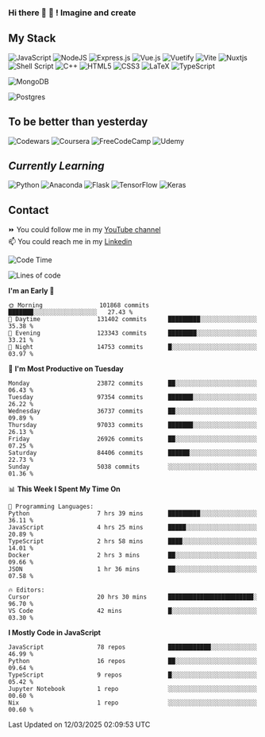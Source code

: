 ### Hi there 👋 🤖 ! Imagine and create

## My Stack
![JavaScript](https://img.shields.io/badge/javascript-%23323330.svg?style=for-the-badge&logo=javascript&logoColor=%23F7DF1E) ![NodeJS](https://img.shields.io/badge/node.js-6DA55F?style=for-the-badge&logo=node.js&logoColor=white) <img alt="Express.js" src="https://img.shields.io/badge/express.js%20-%23404d59.svg?&style=for-the-badge"/> ![Vue.js](https://img.shields.io/badge/vuejs-%2335495e.svg?style=for-the-badge&logo=vuedotjs&logoColor=%234FC08D) ![Vuetify](https://img.shields.io/badge/Vuetify-1867C0?style=for-the-badge&logo=vuetify&logoColor=AEDDFF) ![Vite](https://img.shields.io/badge/vite-%23646CFF.svg?style=for-the-badge&logo=vite&logoColor=white) ![Nuxtjs](https://img.shields.io/badge/Nuxt-002E3B?style=for-the-badge&logo=nuxtdotjs&logoColor=#00DC82) ![Shell Script](https://img.shields.io/badge/shell_script-%23121011.svg?style=for-the-badge&logo=gnu-bash&logoColor=white) ![C++](https://img.shields.io/badge/c++-%2300599C.svg?style=for-the-badge&logo=c%2B%2B&logoColor=white) ![HTML5](https://img.shields.io/badge/html5-%23E34F26.svg?style=for-the-badge&logo=html5&logoColor=white) ![CSS3](https://img.shields.io/badge/css3-%231572B6.svg?style=for-the-badge&logo=css3&logoColor=white) ![LaTeX](https://img.shields.io/badge/latex-%23008080.svg?style=for-the-badge&logo=latex&logoColor=white) ![TypeScript](https://img.shields.io/badge/typescript-%23007ACC.svg?style=for-the-badge&logo=typescript&logoColor=white)
<div>
  <img alt="MongoDB" src ="https://img.shields.io/badge/MongoDB-%234ea94b.svg?&style=for-the-badge&logo=mongodb&logoColor=white"/>
  
  ![Postgres](https://img.shields.io/badge/postgres-%23316192.svg?style=for-the-badge&logo=postgresql&logoColor=white)
</div>

## To be better than yesterday
![Codewars](https://img.shields.io/badge/Codewars-B1361E?style=for-the-badge&logo=codewars&logoColor=grey)
  ![Coursera](https://img.shields.io/badge/Coursera-%230056D2.svg?style=for-the-badge&logo=Coursera&logoColor=white)
  ![FreeCodeCamp](https://img.shields.io/badge/Freecodecamp-%23123.svg?&style=for-the-badge&logo=freecodecamp&logoColor=green)
  ![Udemy](https://img.shields.io/badge/Udemy-A435F0?style=for-the-badge&logo=Udemy&logoColor=white)

## *Currently Learning*
![Python](https://img.shields.io/badge/python-3670A0?style=for-the-badge&logo=python&logoColor=ffdd54) ![Anaconda](https://img.shields.io/badge/Anaconda-%2344A833.svg?style=for-the-badge&logo=anaconda&logoColor=white) 
![Flask](https://img.shields.io/badge/flask-%23000.svg?style=for-the-badge&logo=flask&logoColor=white) ![TensorFlow](https://img.shields.io/badge/TensorFlow-%23FF6F00.svg?style=for-the-badge&logo=TensorFlow&logoColor=white) ![Keras](https://img.shields.io/badge/Keras-%23D00000.svg?style=for-the-badge&logo=Keras&logoColor=white)

## Contact
⏩ You could follow me in my <a href="https://www.youtube.com/c/ViktorJimenezF" target="blank">YouTube channel</a>   <br>
📫 You could reach me in my <a href="https://www.linkedin.com/in/victorjuanjimenez/" target="blank">Linkedin</a>  

<!--START_SECTION:waka-->
![Code Time](http://img.shields.io/badge/Code%20Time-3%2C285%20hrs%2018%20mins-blue)

![Lines of code](https://img.shields.io/badge/From%20Hello%20World%20I%27ve%20Written-595.9%20million%20lines%20of%20code-blue)

**I'm an Early 🐤** 

```text
🌞 Morning                101868 commits      ███████░░░░░░░░░░░░░░░░░░   27.43 % 
🌆 Daytime                131402 commits      █████████░░░░░░░░░░░░░░░░   35.38 % 
🌃 Evening                123343 commits      ████████░░░░░░░░░░░░░░░░░   33.21 % 
🌙 Night                  14753 commits       █░░░░░░░░░░░░░░░░░░░░░░░░   03.97 % 
```
📅 **I'm Most Productive on Tuesday** 

```text
Monday                   23872 commits       ██░░░░░░░░░░░░░░░░░░░░░░░   06.43 % 
Tuesday                  97354 commits       ███████░░░░░░░░░░░░░░░░░░   26.22 % 
Wednesday                36737 commits       ██░░░░░░░░░░░░░░░░░░░░░░░   09.89 % 
Thursday                 97033 commits       ███████░░░░░░░░░░░░░░░░░░   26.13 % 
Friday                   26926 commits       ██░░░░░░░░░░░░░░░░░░░░░░░   07.25 % 
Saturday                 84406 commits       ██████░░░░░░░░░░░░░░░░░░░   22.73 % 
Sunday                   5038 commits        ░░░░░░░░░░░░░░░░░░░░░░░░░   01.36 % 
```


📊 **This Week I Spent My Time On** 

```text
💬 Programming Languages: 
Python                   7 hrs 39 mins       █████████░░░░░░░░░░░░░░░░   36.11 % 
JavaScript               4 hrs 25 mins       █████░░░░░░░░░░░░░░░░░░░░   20.89 % 
TypeScript               2 hrs 58 mins       ████░░░░░░░░░░░░░░░░░░░░░   14.01 % 
Docker                   2 hrs 3 mins        ██░░░░░░░░░░░░░░░░░░░░░░░   09.66 % 
JSON                     1 hr 36 mins        ██░░░░░░░░░░░░░░░░░░░░░░░   07.58 % 

🔥 Editors: 
Cursor                   20 hrs 30 mins      ████████████████████████░   96.70 % 
VS Code                  42 mins             █░░░░░░░░░░░░░░░░░░░░░░░░   03.30 % 
```

**I Mostly Code in JavaScript** 

```text
JavaScript               78 repos            ████████████░░░░░░░░░░░░░   46.99 % 
Python                   16 repos            ██░░░░░░░░░░░░░░░░░░░░░░░   09.64 % 
TypeScript               9 repos             █░░░░░░░░░░░░░░░░░░░░░░░░   05.42 % 
Jupyter Notebook         1 repo              ░░░░░░░░░░░░░░░░░░░░░░░░░   00.60 % 
Nix                      1 repo              ░░░░░░░░░░░░░░░░░░░░░░░░░   00.60 % 
```




 Last Updated on 12/03/2025 02:09:53 UTC
<!--END_SECTION:waka-->

<!--
**ViktorJJF/ViktorJJF** is a ✨ _special_ ✨ repository because its `README.md` (this file) appears on your GitHub profile.



Here are some ideas to get you started:

- 🔭 I’m currently working on ...
- 🌱 I’m currently learning ...
- 👯 I’m looking to collaborate on ...
- 🤔 I’m looking for help with ...
- 💬 Ask me about ...
- 📫 How to reach me: ...
- 😄 Pronouns: ...
- ⚡ Fun fact: ...
-->
